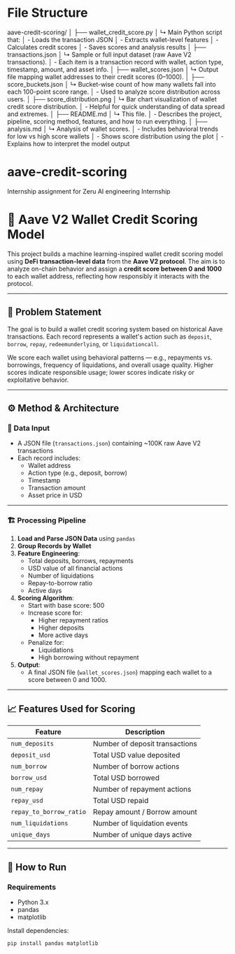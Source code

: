 # File Structure

aave-credit-scoring/
│
├── wallet_credit_score.py
│   ↳ Main Python script that:
│     - Loads the transaction JSON
│     - Extracts wallet-level features
│     - Calculates credit scores
│     - Saves scores and analysis results
│
├── transactions.json
│   ↳ Sample or full input dataset (raw Aave V2 transactions).
│     - Each item is a transaction record with wallet, action type, timestamp, amount, and asset info.
│
├── wallet_scores.json
│   ↳ Output file mapping wallet addresses to their credit scores (0–1000).
│
├── score_buckets.json
│   ↳ Bucket-wise count of how many wallets fall into each 100-point score range.
│     - Used to analyze score distribution across users.
│
├── score_distribution.png
│   ↳ Bar chart visualization of wallet credit score distribution.
│     - Helpful for quick understanding of data spread and extremes.
│
├── README.md
│   ↳ This file.
│     - Describes the project, pipeline, scoring method, features, and how to run everything.
│
├── analysis.md
│   ↳ Analysis of wallet scores.
│     - Includes behavioral trends for low vs high score wallets
│     - Shows score distribution using the plot
│     - Explains how to interpret the model output


# aave-credit-scoring
Internship assignment for Zeru AI engineering Internship

# 🧠 Aave V2 Wallet Credit Scoring Model

This project builds a machine learning-inspired wallet credit scoring model using **DeFi transaction-level data** from the **Aave V2 protocol**. The aim is to analyze on-chain behavior and assign a **credit score between 0 and 1000** to each wallet address, reflecting how responsibly it interacts with the protocol.

---

## 📌 Problem Statement

The goal is to build a wallet credit scoring system based on historical Aave transactions. Each record represents a wallet's action such as `deposit`, `borrow`, `repay`, `redeemunderlying`, or `liquidationcall`.

We score each wallet using behavioral patterns — e.g., repayments vs. borrowings, frequency of liquidations, and overall usage quality. Higher scores indicate responsible usage; lower scores indicate risky or exploitative behavior.

---

## ⚙️ Method & Architecture

### 💾 Data Input

- A JSON file (`transactions.json`) containing ~100K raw Aave V2 transactions
- Each record includes:
  - Wallet address
  - Action type (e.g., deposit, borrow)
  - Timestamp
  - Transaction amount
  - Asset price in USD

---

### 🏗️ Processing Pipeline

1. **Load and Parse JSON Data** using `pandas`
2. **Group Records by Wallet**
3. **Feature Engineering**:
    - Total deposits, borrows, repayments
    - USD value of all financial actions
    - Number of liquidations
    - Repay-to-borrow ratio
    - Active days
4. **Scoring Algorithm**:
    - Start with base score: 500
    - Increase score for:
        - Higher repayment ratios
        - Higher deposits
        - More active days
    - Penalize for:
        - Liquidations
        - High borrowing without repayment
5. **Output**: 
    - A final JSON file (`wallet_scores.json`) mapping each wallet to a score between 0 and 1000.

---

## 📈 Features Used for Scoring

| Feature | Description |
|--------|-------------|
| `num_deposits` | Number of deposit transactions |
| `deposit_usd` | Total USD value deposited |
| `num_borrow` | Number of borrow actions |
| `borrow_usd` | Total USD borrowed |
| `num_repay` | Number of repayment actions |
| `repay_usd` | Total USD repaid |
| `repay_to_borrow_ratio` | Repay amount / Borrow amount |
| `num_liquidations` | Number of liquidation events |
| `unique_days` | Number of unique days active |

---

## 🧮 How to Run

### Requirements

- Python 3.x
- pandas
- matplotlib

Install dependencies:
```bash
pip install pandas matplotlib



